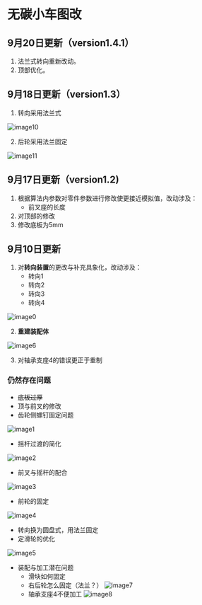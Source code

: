 # 无碳小车图改

## 9月20日更新（version1.4.1）
1. 法兰式转向重新改动。
2. 顶部优化。

## 9月18日更新（version1.3）

1. 转向采用法兰式

![image10](_images/转向法兰配合.png)

2. 后轮采用法兰固定

![image11](_images/后轮法兰.png)

## 9月17日更新（version1.2)

1. 根据算法内参数对零件参数进行修改使更接近模拟值，改动涉及：
    - 前叉座的长度
2. 对顶部的修改
3. 修改底板为5mm

## 9月10日更新

1. 对**转向装置**的更改与补充具象化，改动涉及：
   - 转向1
   - 转向2
   - 转向3
   - 转向4
  
![image0](_images/c1.png)
  
2. **重建装配体**

![image6](_images/c2.png)

3. 对轴承支座4的错误更正于重制
### 仍然存在问题

- ~~底板过厚~~
- 顶与前叉的修改
- 齿轮侧螺钉固定问题

![image1](_images/2.png)

- 摇杆过渡的简化

![image2](_images/3.png)

- 前叉与摇杆的配合

![image3](_images/4.png)

- 前轮的固定

![image4](_images/5.png)

- 转向换为圆盘式，用法兰固定
- 定滑轮的优化

![image5](_images/8.png)

- 装配与加工潜在问题
	- 滑块如何固定
	- 右后轮怎么固定（法兰？）
	![image7](_images/c_c1.png)
	- 轴承支座4不便加工
	![image8](_images/c_c2.png)
<!--stackedit_data:
eyJoaXN0b3J5IjpbLTE5NjE4NjI0OTAsLTEzMTQ1MDQ2MTddfQ
==
-->